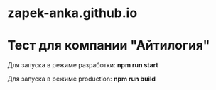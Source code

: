 # zapek-anka.github.io

<h1>Тест для компании "Айтилогия"</h1>

<p>Для запуска в режиме разработки: <b>npm run start</b></p>
<p>Для запуска в режиме production: <b>npm run build</b></p>
